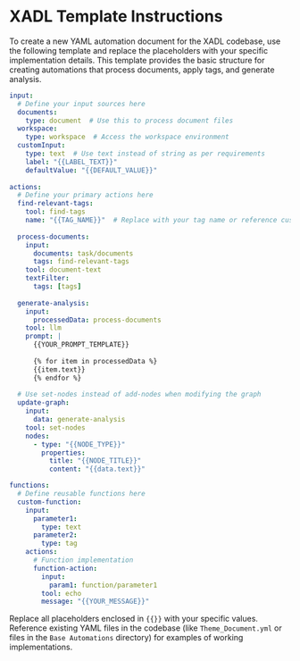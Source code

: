 # XADL Template Instructions

To create a new YAML automation document for the XADL codebase, use the following template and replace the placeholders with your specific implementation details. This template provides the basic structure for creating automations that process documents, apply tags, and generate analysis.

```yaml
input:
  # Define your input sources here
  documents:
    type: document  # Use this to process document files
  workspace:
    type: workspace  # Access the workspace environment
  customInput:
    type: text  # Use text instead of string as per requirements
    label: "{{LABEL_TEXT}}"
    defaultValue: "{{DEFAULT_VALUE}}"
   
actions:
  # Define your primary actions here
  find-relevant-tags:
    tool: find-tags
    name: "{{TAG_NAME}}"  # Replace with your tag name or reference customInput
    
  process-documents:
    input:
      documents: task/documents
      tags: find-relevant-tags
    tool: document-text
    textFilter:
      tags: [tags]
      
  generate-analysis:
    input:
      processedData: process-documents
    tool: llm
    prompt: |
      {{YOUR_PROMPT_TEMPLATE}}
      
      {% for item in processedData %}
      {{item.text}}
      {% endfor %}
      
  # Use set-nodes instead of add-nodes when modifying the graph
  update-graph:
    input:
      data: generate-analysis
    tool: set-nodes
    nodes:
      - type: "{{NODE_TYPE}}"
        properties:
          title: "{{NODE_TITLE}}"
          content: "{{data.text}}"

functions:
  # Define reusable functions here
  custom-function:
    input:
      parameter1:
        type: text
      parameter2:
        type: tag
    actions:
      # Function implementation
      function-action:
        input:
          param1: function/parameter1
        tool: echo
        message: "{{YOUR_MESSAGE}}"
```

Replace all placeholders enclosed in `{{}}` with your specific values. Reference existing YAML files in the codebase (like `Theme_Document.yml` or files in the `Base Automations` directory) for examples of working implementations. 